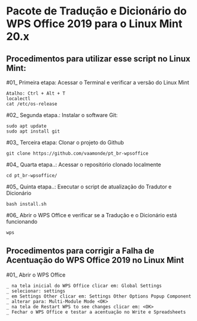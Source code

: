 # Pacote de Tradução e Dicionário do WPS Office 2019 para o Linux Mint 20.x

## Procedimentos para utilizar esse script no Linux Mint:

#01_ Primeira etapa: Acessar o Terminal e verificar a versão do Linux Mint

	Atalho: Ctrl + Alt + T
	localectl
	cat /etc/os-release

#02_ Segunda etapa.: Instalar o software Git:

	sudo apt update
	sudo apt install git

#03_ Terceira etapa: Clonar o projeto do Github

	git clone https://github.com/vaamonde/pt_br-wpsoffice

#04_ Quarta etapa..: Acessar o repositório clonado localmente

	cd pt_br-wpsoffice/

#05_ Quinta etapa..: Executar o script de atualização do Tradutor e Dicionário

	bash install.sh

#06_ Abrir o WPS Office e verificar se a Tradução e o Dicionário está funcionando

	wps

## Procedimentos para corrigir a Falha de Acentuação do WPS Office 2019 no Linux Mint

#01_ Abrir o WPS Office

	_ na tela inicial do WPS Office clicar em: Global Settings
	_ selecionar: settings
	_ em Settings Other clicar em: Settings Other Options Popup Component
	_ alterar para: Multi-Module Mode <OK>
	_ na tela de Restart WPS to see changes clicar em: <OK>
	_ Fechar o WPS Office e testar a acentuação no Write e Spreadsheets
